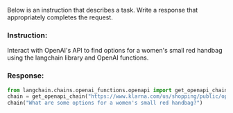 Below is an instruction that describes a task. Write a response that appropriately completes the request.

### Instruction:
Interact with OpenAI's API to find options for a women's small red handbag using the langchain library and OpenAI functions.

### Response:
```python
from langchain.chains.openai_functions.openapi import get_openapi_chain
chain = get_openapi_chain("https://www.klarna.com/us/shopping/public/openai/v0/api-docs/")
chain("What are some options for a women's small red handbag?")
```